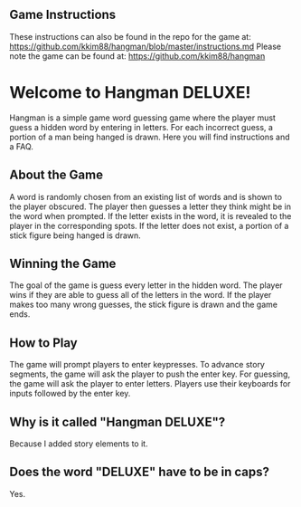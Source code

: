 ## Game Instructions

These instructions can also be found in the repo for the game at: https://github.com/kkim88/hangman/blob/master/instructions.md
Please note the game can be found at: https://github.com/kkim88/hangman

<h1>Welcome to Hangman DELUXE!</h1>

Hangman is a simple game word guessing game where the player must guess a hidden word by entering in letters. For each incorrect guess, a
portion of a man being hanged is drawn. Here you will find instructions and a FAQ.

<h2>About the Game</h2>

A word is randomly chosen from an existing list of words and is shown to the player obscured. The player then guesses a
letter they think might be in the word when prompted. If the letter exists in the word, it is revealed to the player in
the corresponding spots. If the letter does not exist, a portion of a stick figure being hanged is drawn.

<h2>Winning the Game</h2>

The goal of the game is guess every letter in the hidden word. The player wins if they are able to guess all of the
letters in the word. If the player makes too many wrong guesses, the stick figure is drawn and the game ends.

<h2>How to Play</h2>

The game will prompt players to enter keypresses. To advance story segments, the game will ask the player to push the
enter key. For guessing, the game will ask the player to enter letters. Players use their keyboards for inputs followed
by the enter key.

<h2>Why is it called "Hangman DELUXE"?</h2>
Because I added story elements to it.

<h2>Does the word "DELUXE" have to be in caps?</h2>
Yes.